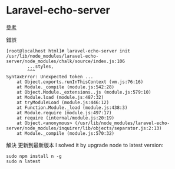 # Laravel-echo-server

<a href="https://learnku.com/laravel/t/13101/using-laravel-echo-server-to-build-real-time-applications">參考</a>

錯誤
```
[root@localhost html]# laravel-echo-server init
/usr/lib/node_modules/laravel-echo-server/node_modules/chalk/source/index.js:106
        ...styles,
        ^^^
SyntaxError: Unexpected token ...
    at Object.exports.runInThisContext (vm.js:76:16)
    at Module._compile (module.js:542:28)
    at Object.Module._extensions..js (module.js:579:10)
    at Module.load (module.js:487:32)
    at tryModuleLoad (module.js:446:12)
    at Function.Module._load (module.js:438:3)
    at Module.require (module.js:497:17)
    at require (internal/module.js:20:19)
    at Object.<anonymous> (/usr/lib/node_modules/laravel-echo-server/node_modules/inquirer/lib/objects/separator.js:2:13)
    at Module._compile (module.js:570:32)
```
解決
更新到最新版本
I solved it by upgrade node to latest version:
```
sudo npm install n -g
sudo n latest
```
